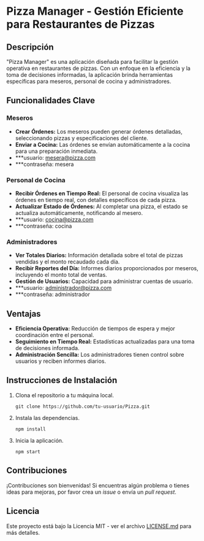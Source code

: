 # Pizza Manager - Gestión Eficiente para Restaurantes de Pizzas

## Descripción

"Pizza Manager" es una aplicación diseñada para facilitar la gestión operativa en restaurantes de pizzas. Con un enfoque en la eficiencia y la toma de decisiones informadas, la aplicación brinda herramientas específicas para meseros, personal de cocina y administradores.

## Funcionalidades Clave

### Meseros

- **Crear Órdenes:** Los meseros pueden generar órdenes detalladas, seleccionando pizzas y especificaciones del cliente.
- **Enviar a Cocina:** Las órdenes se envían automáticamente a la cocina para una preparación inmediata.
- ***usuario: mesera@pizza.com
- ***contraseña: mesera

### Personal de Cocina

- **Recibir Órdenes en Tiempo Real:** El personal de cocina visualiza las órdenes en tiempo real, con detalles específicos de cada pizza.
- **Actualizar Estado de Órdenes:** Al completar una pizza, el estado se actualiza automáticamente, notificando al mesero.
- ***usuario: cocina@pizza.com
- ***contraseña: cocina

### Administradores

- **Ver Totales Diarios:** Información detallada sobre el total de pizzas vendidas y el monto recaudado cada día.
- **Recibir Reportes del Día:** Informes diarios proporcionados por meseros, incluyendo el monto total de ventas.
- **Gestión de Usuarios:** Capacidad para administrar cuentas de usuario.
- ***usuario: administrador@pizza.com
- ***contraseña: administrador

## Ventajas

- **Eficiencia Operativa:** Reducción de tiempos de espera y mejor coordinación entre el personal.
- **Seguimiento en Tiempo Real:** Estadísticas actualizadas para una toma de decisiones informada.
- **Administración Sencilla:** Los administradores tienen control sobre usuarios y reciben informes diarios.

## Instrucciones de Instalación

1. Clona el repositorio a tu máquina local.
   ```
   git clone https://github.com/tu-usuario/Pizza.git
   ```

2. Instala las dependencias.
   ```
   npm install
   ```

3. Inicia la aplicación.
   ```
   npm start
   ```

## Contribuciones

¡Contribuciones son bienvenidas! Si encuentras algún problema o tienes ideas para mejoras, por favor crea un *issue* o envía un *pull request*.

## Licencia

Este proyecto está bajo la Licencia MIT - ver el archivo [LICENSE.md](LICENSE.md) para más detalles.
